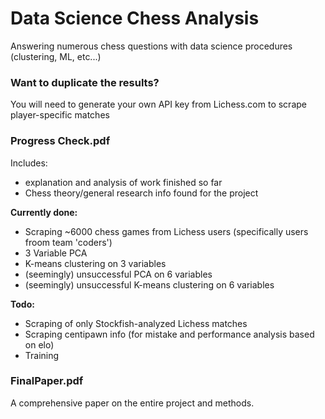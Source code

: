 # Data Science Chess Analysis
Answering numerous chess questions with data science procedures (clustering, ML, etc...)

### Want to duplicate the results?
You will need to generate your own API key from Lichess.com to scrape player-specific matches

### Progress Check.pdf
Includes:
- explanation and analysis of work finished so far
- Chess theory/general research info found for the project

**Currently done:** 
- Scraping ~6000 chess games from Lichess users (specifically users froom team 'coders')
- 3 Variable PCA
- K-means clustering on 3 variables
- (seemingly) unsuccessful PCA on 6 variables
- (seemingly) unsuccessful K-means clustering on 6 variables

**Todo:**
- Scraping of only Stockfish-analyzed Lichess matches
- Scraping centipawn info (for mistake and performance analysis based on elo)
- Training

### FinalPaper.pdf
A comprehensive paper on the entire project and methods.
